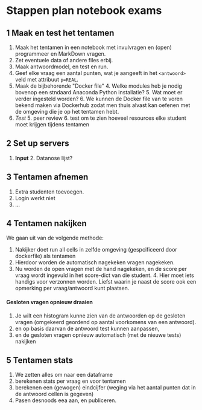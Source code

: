 # Stappen plan notebook exams

## 1 Maak en test het tentamen 

1. Maak het tentamen in een notebook met invulvragen en (open) programmeer en MarkDown vragen.
2. Zet eventuele data of andere files erbij.
3. Maak antwoordmodel, en test en run.
4. Geef elke vraag een aantal punten, wat je aangeeft in het `<antwoord>` veld met attribuut `p=REAL`.
3. Maak de bijbehorende "Docker file"
	4. Welke modules heb je nodig bovenop een stndaard Anaconda Python installatie?
	5. Wat moet er verder ingesteld worden?
	6. We kunnen de Docker file van te voren bekend maken via Dockerhub zodat men thuis alvast kan oefenen met de omgeving die je op het tentamen hebt.
4. *Test*
	5. peer review
	6. test om te zien hoeveel resources elke student moet krijgen tijdens tentamen

## 2 Set up servers

1. **Input**
	2. Datanose lijst?

## 3 Tentamen afnemen

1. Extra studenten toevoegen.
2. Login werkt niet
3. ...

## 4 Tentamen nakijken

We gaan uit van de volgende methode:

1. Nakijker doet run all cells in zelfde omgeving (gespcificeerd door dockerfile) als tentamen
2. Hierdoor worden de automatisch nagekeken vragen nagekeken.
3. Nu worden de open vragen met de hand nagekeken, en de score per vraag wordt ingevuld in het score-dict van die student.
	4. Hier moet iets handigs voor verzonnen worden. Liefst waarin je naast de score ook een opmerking per vraag/antwoord kunt plaatsen.
	
#### Gesloten vragen opnieuw draaien
1. Je wilt een histogram kunne zien van de antwoorden op de gesloten vragen (omgekeerd geordend op aantal voorkomens van een antwoord).
2. en op basis daarvan de antwoord test kunnen aanpassen,
3.  en de gesloten vragen opnieuw automatisch (met de nieuwe tests) nakijken

## 5 Tentamen stats

1. We zetten alles om naar een dataframe
2. berekenen stats per vraag en voor tentamen
3. berekenen een (gewogen) eindcijfer (weging via het aantal punten dat in de antwoord cellen is gegeven)
4. Pasen desnoods eea aan, en publiceren.  



